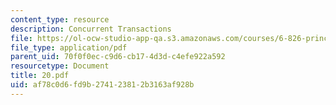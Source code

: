 ```yaml
---
content_type: resource
description: Concurrent Transactions
file: https://ol-ocw-studio-app-qa.s3.amazonaws.com/courses/6-826-principles-of-computer-systems-spring-2002/af78c0d6fd9b274123812b3163af928b_20.pdf
file_type: application/pdf
parent_uid: 70f0f0ec-c9d6-cb17-4d3d-c4efe922a592
resourcetype: Document
title: 20.pdf
uid: af78c0d6-fd9b-2741-2381-2b3163af928b
---
```

